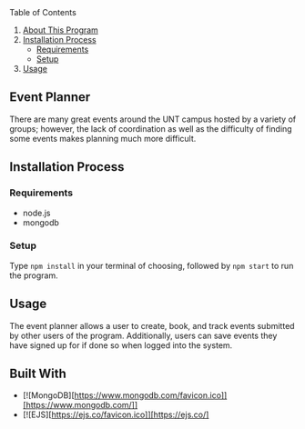 <summary>Table of Contents</summary>
  <ol>
    <li>
      <a href="#about-this-program">About This Program</a>
    </li>
    <li>
      <a href="#installation-process">Installation Process</a>
      <ul>
        <li><a href="#requirements">Requirements</a></li>
        <li><a href="#setup">Setup</a></li>
      </ul>
    </li>
    <li><a href="#usage">Usage</a></li>
  </ol>

## Event Planner
There are many great events around the UNT campus hosted by a variety of groups; however, the lack of coordination as well as the difficulty of finding some events makes planning much more difficult.

## Installation Process
### Requirements
* node.js 
* mongodb

### Setup
Type `npm install` in your terminal of choosing, followed by `npm start` to run the program.

## Usage
The event planner allows a user to create, book, and track events submitted by other users of the program. Additionally, users can save events they have signed up for if done so when logged into the system.

## Built With

* [![MongoDB][https://www.mongodb.com/favicon.ico]][https://www.mongodb.com/]]
* [![EJS][https://ejs.co/favicon.ico]][https://ejs.co/]
